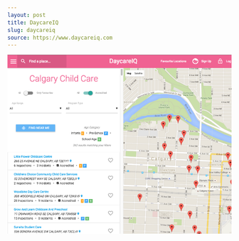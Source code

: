 ```yaml
---
layout: post
title: DaycareIQ
slug: daycareiq
source: https://www.daycareiq.com
---
```


<img src="/screenshots/daycareiq.png" alt="DaycareIQ - The easiest way to find childcare near you!">
